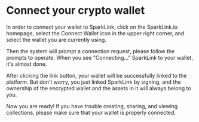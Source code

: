 # Connect your crypto wallet

In order to connect your wallet to SparkLink, click on the SparkLink.io homepage, select the Connect Wallet icon in the upper right corner, and select the wallet you are currently using.

Then the system will prompt a connection request, please follow the prompts to operate. When you see "Connecting..." SparkLink to your wallet, it's almost done.

After clicking the link button, your wallet will be successfully linked to the platform. But don't worry, you just linked SparkLink by signing, and the ownership of the encrypted wallet and the assets in it will always belong to you.

Now you are ready! If you have trouble creating, sharing, and viewing collections, please make sure that your wallet is properly connected.
